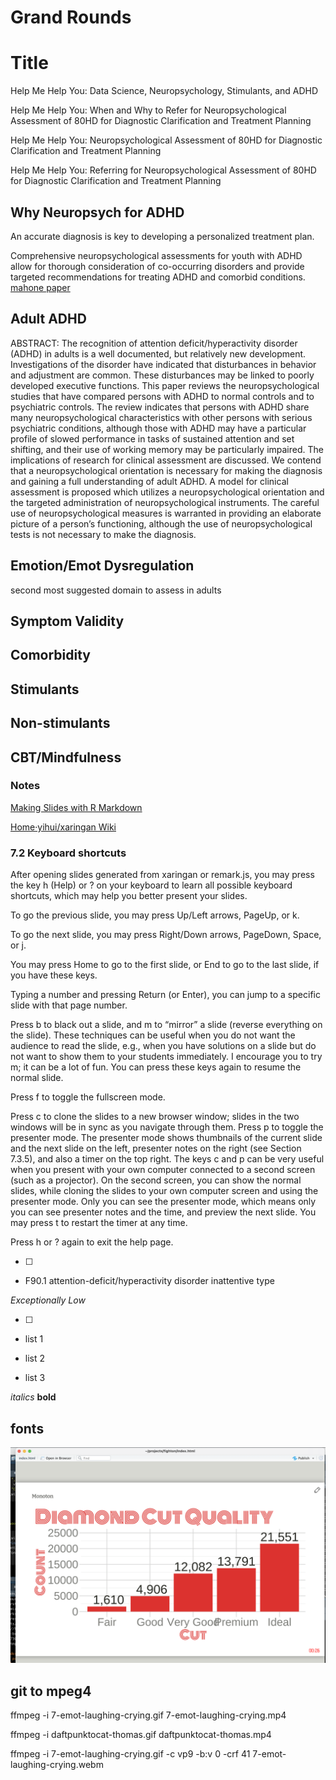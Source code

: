 # Grand Rounds

# Title

Help Me Help You: Data Science, Neuropsychology, Stimulants, and ADHD

Help Me Help You: When and Why to Refer for Neuropsychological Assessment of 80HD for Diagnostic Clarification and Treatment Planning

Help Me Help You: Neuropsychological Assessment of 80HD for Diagnostic Clarification and Treatment Planning

Help Me Help You: Referring for Neuropsychological Assessment of 80HD for Diagnostic Clarification and Treatment Planning

## Why Neuropsych for ADHD

An accurate diagnosis is key to developing a personalized treatment plan.

Comprehensive neuropsychological assessments for youth with ADHD allow for thorough consideration of co-occurring disorders and provide targeted recommendations for treating ADHD and comorbid conditions. [mahone paper](https://www.ncbi.nlm.nih.gov/pmc/articles/PMC3943538/)

## Adult ADHD

ABSTRACT: The recognition of attention deficit/hyperactivity disorder (ADHD) in adults is a well documented, but relatively new development. Investigations of the disorder have indicated that disturbances in behavior and adjustment are common. These disturbances may be linked to poorly developed executive functions. This paper reviews the neuropsychological studies that have compared persons with ADHD to normal controls and to psychiatric controls. The review indicates that persons with ADHD share many neuropsychological characteristics with other persons with serious psychiatric conditions, although those with ADHD may have a particular profile of slowed performance in tasks of sustained attention and set shifting, and their use of working memory may be particularly impaired. The implications of research for clinical assessment are discussed. We contend that a neuropsychological orientation is necessary for making the diagnosis and gaining a full understanding of adult ADHD. A model for clinical assessment is proposed which utilizes a neuropsychological orientation and the targeted administration of neuropsychological instruments. The careful use of neuropsychological measures is warranted in providing an elaborate picture of a person’s functioning, although the use of neuropsychological tests is not necessary to make the diagnosis.

## Emotion/Emot Dysregulation

second most suggested domain to assess in adults

## Symptom Validity

## Comorbidity

## Stimulants

## Non-stimulants

## CBT/Mindfulness

### Notes

[Making Slides with R Markdown](https://arm.rbind.io/slides/xaringan.html#1)

[Home·yihui/xaringan Wiki](https://github.com/yihui/xaringan/wiki)

### 7.2 Keyboard shortcuts

After opening slides generated from xaringan or remark.js, you may press the key h (Help) or ? on your keyboard to learn all possible keyboard shortcuts, which may help you better present your slides.

To go the previous slide, you may press Up/Left arrows, PageUp, or k.

To go the next slide, you may press Right/Down arrows, PageDown, Space, or j.

You may press Home to go to the first slide, or End to go to the last slide, if you have these keys.

Typing a number and pressing Return (or Enter), you can jump to a specific slide with that page number.

Press b to black out a slide, and m to “mirror” a slide (reverse everything on the slide). These techniques can be useful when you do not want the audience to read the slide, e.g., when you have solutions on a slide but do not want to show them to your students immediately. I encourage you to try m; it can be a lot of fun. You can press these keys again to resume the normal slide.

Press f to toggle the fullscreen mode.

Press c to clone the slides to a new browser window; slides in the two windows will be in sync as you navigate through them. Press p to toggle the presenter mode. The presenter mode shows thumbnails of the current slide and the next slide on the left, presenter notes on the right (see Section 7.3.5), and also a timer on the top right. The keys c and p can be very useful when you present with your own computer connected to a second screen (such as a projector). On the second screen, you can show the normal slides, while cloning the slides to your own computer screen and using the presenter mode. Only you can see the presenter mode, which means only you can see presenter notes and the time, and preview the next slide. You may press t to restart the timer at any time.

Press h or ? again to exit the help page.

- [ ]

- F90.1 attention-deficit/hyperactivity disorder inattentive type

_Exceptionally Low_

- [ ]

- list 1

- list 2

- list 3

_italics_
**bold**

## fonts

![picture 1](assets/images/b4aa81e6df25ca807af1e8ac9fc8471e948883b777dfc9ec4eb1bd000f315334.png)

## git to mpeg4

ffmpeg -i 7-emot-laughing-crying.gif 7-emot-laughing-crying.mp4

ffmpeg -i daftpunktocat-thomas.gif daftpunktocat-thomas.mp4

ffmpeg -i 7-emot-laughing-crying.gif -c vp9 -b:v 0 -crf 41 7-emot-laughing-crying.webm
